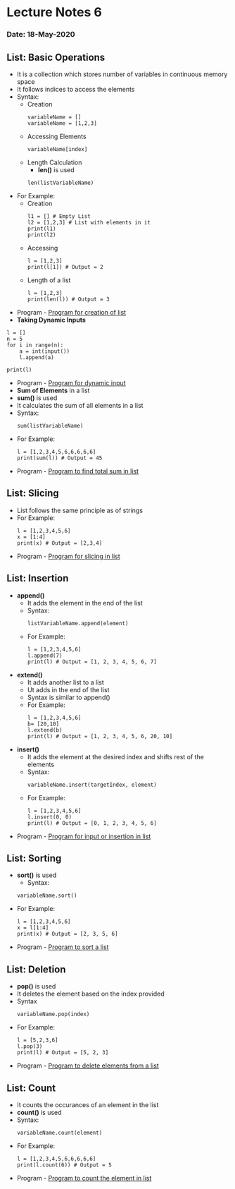 # Lecture Notes 6
### Date: 18-May-2020

## List: Basic Operations
* It is a collection which stores number of variables in continuous memory space
* It follows indices to access the elements
* Syntax:
    * Creation
        ```
        variableName = []
        variableName = [1,2,3]
        ```
    * Accessing Elements
        ```
        variableName[index]
        ```
    * Length Calculation
        * __len()__ is used  
        ```
        len(listVariableName)
        ``` 
* For Example:
    * Creation
        ```
        l1 = [] # Empty List
        l2 = [1,2,3] # List with elements in it
        print(l1)
        print(l2) 
        ```
    * Accessing
        ```
        l = [1,2,3]
        print(l[1]) # Output = 2
        ```
    * Length of a list
        ```
        l = [1,2,3]
        print(len(l)) # Output = 3
        ```
* Program - [Program for creation of list]()
* __Taking Dynamic Inputs__
```
l = []
n = 5
for i in range(n):
    a = int(input())
    l.append(a)

print(l)
```
* Program - [Program for dynamic input ]()
* __Sum of Elements__ in a list
* __sum()__ is used
* It calculates the sum of all elements in a list
* Syntax:
    ```
    sum(listVariableName)
    ```
* For Example:
    ```
    l = [1,2,3,4,5,6,6,6,6,6]
    print(sum(l)) # Output = 45
    ```
* Program - [Program to find total sum in list]()

## List: Slicing
* List follows the same principle as of strings
* For Example:
    ```
    l = [1,2,3,4,5,6]
    x = [1:4]
    print(x) # Output = [2,3,4]
    ```
* Program - [Program for slicing in list]()

## List: Insertion
* __append()__
    * It adds the element in the end of the list
    * Syntax:
        ```
        listVariableName.append(element)
        ```
    * For Example:
        ```
        l = [1,2,3,4,5,6]   
        l.append(7)
        print(l) # Output = [1, 2, 3, 4, 5, 6, 7]
        ```
* __extend()__
    * It adds another list to a list
    * Ut adds in the end of the list
    * Syntax is similar to append()
    * For Example:
        ```
        l = [1,2,3,4,5,6]
        b= [20,10]
        l.extend(b)
        print(l) # Output = [1, 2, 3, 4, 5, 6, 20, 10]
        ```
* __insert()__
    * It adds the element at the desired index and shifts rest of the elements
    * Syntax:
        ```
        variableName.insert(targetIndex, element)
        ```
    * For Example:
        ```
        l = [1,2,3,4,5,6]
        l.insert(0, 0)
        print(l) # Output = [0, 1, 2, 3, 4, 5, 6]
        ```
* Program - [Program for input or insertion in list]()

## List: Sorting
* __sort()__ is used
    * Syntax:
    ```
    variableName.sort()
    ```
* For Example:  
    ```
    l = [1,2,3,4,5,6]
    x = l[1:4]
    print(x) # Output = [2, 3, 5, 6]
    ```
* Program - [Program to sort a list]()

## List: Deletion
* __pop()__ is used
* It deletes the element based on the index provided
* Syntax
    ```
    variableName.pop(index)
    ```
* For Example:
    ```
    l = [5,2,3,6]
    l.pop(3)
    print(l) # Output = [5, 2, 3]
    ```
* Program - [Program to delete elements from a list]()

## List: Count
* It counts the occurances of an element in the list
* __count()__ is used
* Syntax:
    ```
    variableName.count(element)
    ```
* For Example:
    ```
    l = [1,2,3,4,5,6,6,6,6,6]
    print(l.count(6)) # Output = 5
    ```
* Program - [Program to count the element in list]()
